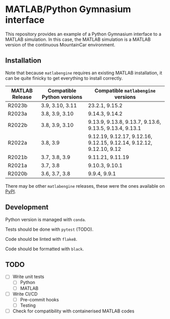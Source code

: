 # MATLAB/Python Gymnasium interface

This repository provides an example of a Python Gymnasium interface to a MATLAB simulation.
In this case, the MATLAB simulation is a MATLAB version of the continuous MountainCar environment.

## Installation

Note that because `matlabengine` requires an existing MATLAB installation, it can be quite finicky to get everything to install correctly.

| MATLAB Release | Compatible Python versions | Compatible `matlabengine` versions                                  |
| -------------- | -------------------------- | ------------------------------------------------------------------- |
| R2023b         | 3.9, 3.10, 3.11            | 23.2.1, 9.15.2                                                      |
| R2023a         | 3.8, 3.9, 3.10             | 9.14.3, 9.14.2                                                      |
| R2022b         | 3.8, 3.9, 3.10             | 9.13.9, 9.13.8, 9.13.7, 9.13.6, 9.13.5, 9.13.4, 9.13.1              |
| R2022a         | 3.8, 3.9                   | 9.12.19, 9.12.17, 9.12.16, 9.12.15, 9.12.14, 9.12.12, 9.12.10, 9.12 |
| R2021b         | 3.7, 3.8, 3.9              | 9.11.21, 9.11.19                                                    |
| R2021a         | 3.7, 3.8                   | 9.10.3, 9.10.1                                                      |
| R2020b         | 3.6, 3.7, 3.8              | 9.9.4, 9.9.1                                                        |

There may be other `matlabengine` releases, these were the ones available on [PyPI](https://pypi.org/project/matlabengine/#history).

## Development

Python version is managed with `conda`.

Tests should be done with `pytest` (TODO).

Code should be linted with `flake8`.

Code should be formatted with `black`.


## TODO

- [ ] Write unit tests
  - [ ] Python
  - [ ] MATLAB
- [ ] Write CI/CD
  - [ ] Pre-commit hooks
  - [ ] Testing
- [ ] Check for compatibility with containerised MATLAB codes
